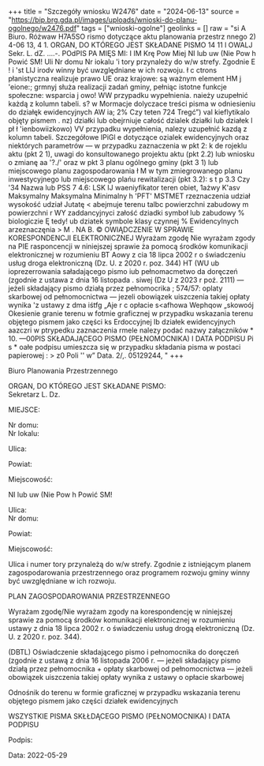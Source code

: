 +++
title = "Szczegóły wniosku W2476"
date = "2024-06-13"
source = "https://bip.brg.gda.pl/images/uploads/wnioski-do-planu-ogolnego/w2476.pdf"
tags = ["wnioski-ogolne"]
geolinks = []
raw = "si A Biuro. Różwaw H7A5SO rismo dotyczące aktu planowania przestrz nnego 2)  4-06 13, 4 1. ORGAN, DO KTÓREGO JEST SKŁADANE PISMO 14 11 l OWALJ  Sekr. L. dZ. ....-. POdPIS PA MIĘS MI: I IM Krę Pow Miej NI lub uw (Nie Pow h Powić SM! Uli Nr domu Nr iokalu  'i tory przynależy do w/w strefy. Zgodnie E ! i 'st LIJ irodv winny być uwzględniane w ich rozwoju. ł c ctrons płanistyczna realizuje prawo UE oraz krajowe: są ważnym element HM j 'eione:; grmnyj służa realizacji zadań gminy, pełniąc istotne funkcje społeczne: wsparcia j owo! WW przypadku wypełnienia. naieży uzupełnić każdą z kolumn tabeli. s? w Mormacje dolyczace treści pisma w odniesieniu do działęk ewidencyjnych AW ia;  2% Czy teten 724 Tregć”)   val kieflytikalo objęty pismem  . nz) działki lub obejrniuje całość  dzialek działki lub działek l pł  ł 'ienbowiizkowo) VV przypadku wypełnienia, nalezy uzupełnić kazdą z kolumn tabeli. Szczegółowe IPiGl e dotyczące ozialek ewidencyjnych oraz niektórych parametrów — w przypadku zaznaczenia w pkt 2: k de  rojeklu aktu (pkt 2 1), uwagi do konsultowanego projektu aktu (pkt 2.2) lub wniosku o zmianę aa '?./' oraz w pkt 3 planu ogólnego gminy (pkt 3 1) lub miejscowego planu zagospodarowania ł M w tym zmiegrowanego planu inwestycyjnego lub miejscowego plańu rewitalizacji (pkt 3.2): s t p 3.3 Czy '34 Nazwa lub  PSS 7 4.6:  LSK IJ  waeniyfikator teren obiet, 1ażwy K'asv Maksymalny Maksymalna Minimalny  h 'PFT' MSTMET rzeznaczenia udział wysokość  udział  Jutatę < abejmuje terenu talbc powierzchni  zabudowy m  powierzchni  r WY zaddancyjnyci załość dziadki symboł lub  zabudowy %   biologiczie  Ę tedy! ub dziatek symbole klasy  czynnej % Ewidencylnych arzeznaczęnia   > M . NA          B. © OWIĄDCZENIE W SPRAWIE KORESPONDENCJI ELEKTRONICZNEJ Wyrażam zgodę Nie wyrażam zgody na PIE  rasponcencji w niniejszej sprawie ża pomocą środków komunikacji elektronicznej w rozumieniu BT Aowy z cia 18 lipca 2002 r o świadczeniu usług droga elektroniczną (Dz. U. z 2020 r. poz. 344) HT (WU ub ioprezerrowania saładającego pismo iub pełnomacmetwo da doręczeń (zgodnie z ustawa z dnia 16 listopada . siwej (Dz U z 2023 r poź. 2111) — jeżeli składający pismo działą przez pełnomocrika ; 574/57: oplaty skarbowej od pełnomocnictwa — jezeli obowiązek uiszczenia takiej opłaty wynika 'z ustawy z dma iśtfg „Aje r c opłacie s<afhowa Wephqow „skowoój Okesienie granie terenu w fotmie graficznej w przypadku wskazania terenu objętego pismem jako części ks Erdoccyjnej  Ib działek ewidencyjnych  aazczri w ptrypedku zaznaczenia rmele nalezy podać nazwy załączników * 10. —00PlS SKŁADAJĄCEGO PISMO (PEŁNOMOCNIKA) I DATA PODPISU Pi s * oałe podpisu umieszcza się w przypadku składania pisma w postaci papierowej : > z0 Poli '' w” Data. 2/,. 05129244, "
+++

Biuro Planowania Przestrzennego      
   
   
ORGAN, DO KTÓREGO JEST SKŁADANE PISMO:     
Sekretarz L. Dz.     
   
MIEJSCE:      
   
Nr domu:     
Nr lokalu:     
   
Ulica:     
   
Powiat:     
   
Miejscowość:     
   
NI
lub uw
(Nie
Pow h
Powić SM!
   
Ulica:     
Nr domu:     
   
Powiat:     
   
Miejscowość:     
   
Ulica i numer tory przynależą do w/w strefy. Zgodnie z istniejącym planem zagospodarowania przestrzennego oraz programem rozwoju gminy winny być uwzględniane w ich rozwoju.

PLAN ZAGOSPODAROWANIA PRZESTRZENNEGO

Wyrażam zgodę/Nie wyrażam zgody na korespondencję w niniejszej sprawie za pomocą środków komunikacji elektronicznej w rozumieniu ustawy z dnia 18 lipca 2002 r. o świadczeniu usług drogą elektroniczną (Dz. U. z 2020 r. poz. 344).

(DBTL) Oświadczenie składającego pismo i pełnomocnika do doręczeń (zgodnie z ustawą z dnia 16 listopada 2006 r. — jeżeli składający pismo działą przez pełnomocnika + opłaty skarbowej od pełnomocnictwa — jeżeli obowiązek uiszczenia takiej opłaty wynika z ustawy o opłacie skarbowej
   
Odnośnik do terenu w formie graficznej w przypadku wskazania terenu objętego pismem jako części działek ewidencyjnych

WSZYSTKIE PISMA SKŁŁDĄCEGO PISMO (PEŁNOMOCNIKA) I DATA PODPISU

Podpis:         

Data: 2022-05-29


